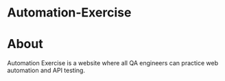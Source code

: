 # Automation-Exercise
# About
Automation Exercise is a website where all QA engineers can practice web automation and API testing. 
